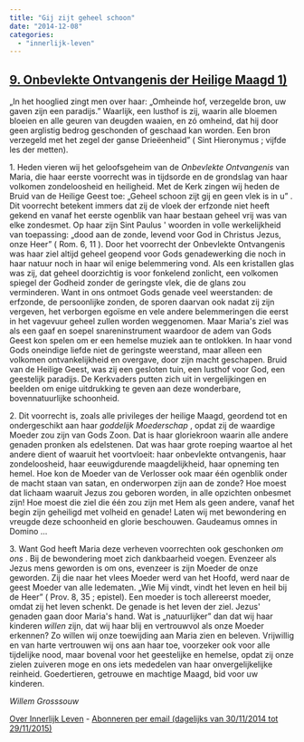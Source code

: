 ```yaml
---
title: "Gij zijt geheel schoon"
date: "2014-12-08"
categories: 
  - "innerlijk-leven"
---
```


## [9\. Onbevlekte Ontvangenis der Heilige Maagd 1)](http://ift.tt/1wkAlow)

„In het hooglied zingt men over haar: „Omheinde hof, verzegelde bron, uw gaven zijn een paradijs.” Waarlijk, een lusthof is zij, waarin alle bloemen bloeien en alle geuren van deugden waaien, en zó omheind, dat hij door geen arglistig bedrog geschonden of geschaad kan worden. Een bron verzegeld met het zegel der ganse Drieëenheid” ( Sint Hieronymus ; vijfde les der metten).

1\. Heden vieren wij het geloofsgeheim van de _Onbevlekte Ontvangenis_ van Maria, die haar eerste voorrecht was in tijdsorde en de grondslag van haar volkomen zondeloosheid en heiligheid. Met de Kerk zingen wij heden de Bruid van de Heilige Geest toe: „Geheel schoon zijt gij en geen vlek is in u” . Dit voorrecht betekent immers dat zij de vloek der erfzonde niet heeft gekend en vanaf het eerste ogenblik van haar bestaan geheel vrij was van elke zondesmet. Op haar zijn Sint Paulus ' woorden in volle werkelijkheid van toepassing: „dood aan de zonde, levend voor God in Christus Jezus, onze Heer” ( Rom. 6, 11 ). Door het voorrecht der Onbevlekte Ontvangenis was haar ziel altijd geheel geopend voor Gods genadewerking die noch in haar natuur noch in haar wil enige belemmering vond. Als een kristallen glas was zij, dat geheel doorzichtig is voor fonkelend zonlicht, een volkomen spiegel der Godheid zonder de geringste vlek, die de glans zou verminderen. Want in ons ontmoet Gods genade veel weerstanden: de erfzonde, de persoonlijke zonden, de sporen daarvan ook nadat zij zijn vergeven, het verborgen egoïsme en vele andere belemmeringen die eerst in het vagevuur geheel zullen worden weggenomen. Maar Maria's ziel was als een gaaf en soepel snareninstrument waardoor de adem van Gods Geest kon spelen om er een hemelse muziek aan te ontlokken. In haar vond Gods oneindige liefde niet de geringste weerstand, maar alleen een volkomen ontvankelijkheid en overgave, door zijn macht geschapen. Bruid van de Heilige Geest, was zij een gesloten tuin, een lusthof voor God, een geestelijk paradijs. De Kerkvaders putten zich uit in vergelijkingen en beelden om enige uitdrukking te geven aan deze wonderbare, bovennatuurlijke schoonheid.

2\. Dit voorrecht is, zoals alle privileges der heilige Maagd, geordend tot en ondergeschikt aan haar _goddelijk Moederschap_ , opdat zij de waardige Moeder zou zijn van Gods Zoon. Dat is haar gloriekroon waarin alle andere genaden pronken als edelstenen. Dat was haar grote roeping waartoe al het andere dient of waaruit het voortvloeit: haar onbevlekte ontvangenis, haar zondeloosheid, haar eeuwigdurende maagdelijkheid, haar opneming ten hemel. Hoe kon de Moeder van de Verlosser ook maar één ogenblik onder de macht staan van satan, en onderworpen zijn aan de zonde? Hoe moest dat lichaam waaruit Jezus zou geboren worden, in alle opzichten onbesmet zijn! Hoe moest die ziel die één zou zijn met Hem als geen andere, vanaf het begin zijn geheiligd met volheid en genade! Laten wij met bewondering en vreugde deze schoonheid en glorie beschouwen. Gaudeamus omnes in Domino …

3\. Want God heeft Maria deze verheven voorrechten ook geschonken _om ons_ . Bij de bewondering moet zich dankbaarheid voegen. Evenzeer als Jezus mens geworden is om ons, evenzeer is zijn Moeder de onze geworden. Zij die naar het vlees Moeder werd van het Hoofd, werd naar de geest Moeder van alle ledematen. „Wie Mij vindt, vindt het leven en heil bij de Heer” ( Prov. 8, 35 ; epistel). Een moeder is toch allereerst moeder, omdat zij het leven schenkt. De genade is het leven der ziel. Jezus' genaden gaan door Maria's hand. Wat is „natuurlijker” dan dat wij haar kinderen _willen_ zijn, dat wij haar blij en vertrouwvol als onze Moeder erkennen? Zo willen wij onze toewijding aan Maria zien en beleven. Vrijwillig en van harte vertrouwen wij ons aan haar toe, voorzeker ook voor alle tijdelijke nood, maar bovenal voor het geestelijke en hemelse, opdat zij onze zielen zuiveren moge en ons iets mededelen van haar onvergelijkelijke reinheid. Goedertieren, getrouwe en machtige Maagd, bid voor uw kinderen.

_Willem Grosssouw_

[Over Innerlijk Leven](http://ift.tt/1y6X5mY) - [Abonneren per email (dagelijks van 30/11/2014 tot 29/11/2015)](http://eepurl.com/9P3DT)
